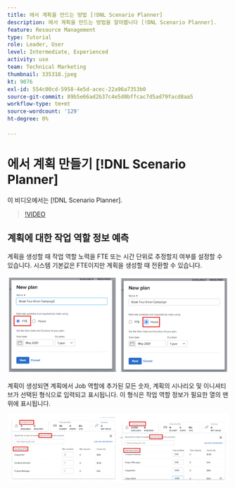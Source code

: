 ```yaml
---
title: 에서 계획을 만드는 방법 [!DNL Scenario Planner]
description: 에서 계획을 만드는 방법을 알아봅니다 [!DNL Scenario Planner].
feature: Resource Management
type: Tutorial
role: Leader, User
level: Intermediate, Experienced
activity: use
team: Technical Marketing
thumbnail: 335318.jpeg
kt: 9076
exl-id: 554c00cd-5958-4e5d-acec-22a96a7353b0
source-git-commit: 89b5e66ad2b37c4e5d0bffcac7d5ad79facd8aa5
workflow-type: tm+mt
source-wordcount: '129'
ht-degree: 0%

---
```


# 에서 계획 만들기 [!DNL Scenario Planner]

이 비디오에서는 [!DNL Scenario Planner].

>[!VIDEO](https://video.tv.adobe.com/v/335318/?quality=12)

## 계획에 대한 작업 역할 정보 예측

계획을 생성할 때 작업 역할 노력을 FTE 또는 시간 단위로 추정할지 여부를 설정할 수 있습니다. 시스템 기본값은 FTE이지만 계획을 생성할 때 전환할 수 있습니다.

![선택 [!UICONTROL FTE] 또는 [!UICONTROL 시간] 에서 [!UICONTROL 새 계획] 창](assets/scenario-planner-1.png)

계획이 생성되면 계획에서 Job 역할에 추가된 모든 숫자, 계획의 시나리오 및 이니셔티브가 선택된 형식으로 입력되고 표시됩니다. 이 형식은 작업 역할 정보가 필요한 열의 맨 위에 표시됩니다.

![에서 정보 보기 [!UICONTROL FTE] 또는 [!UICONTROL 시간] 에서 [!DNL Scenario Planner]](assets/scenario-planner-2.png)
